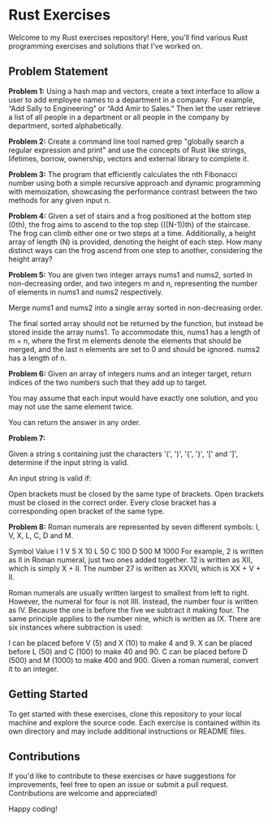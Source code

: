 # Rust Exercises

Welcome to my Rust exercises repository! Here, you'll find various Rust programming exercises and solutions that I've worked on.

## Problem Statement

**Problem 1:**
Using a hash map and vectors, create a text interface to allow a user to add employee names to a department in a company. For example, “Add Sally to Engineering” or “Add Amir to Sales.” Then let the user retrieve a list of all people in a department or all people in the company by department, sorted alphabetically.

**Problem 2:**
Create a command line tool named grep "globally search a regular expression and print" and use the concepts of Rust like strings, lifetimes, borrow, ownership, vectors and external library to complete it.

**Problem 3:**
The program that efficiently calculates the nth Fibonacci number using both a simple recursive approach and dynamic programming with memoization, showcasing the performance contrast between the two methods for any given input n.

**Problem 4:**
Given a set of stairs and a frog positioned at the bottom step (0th), the frog aims to ascend to the top step (\((N-1)\)th) of the staircase. The frog can climb either one or two steps at a time. Additionally, a height array of length \(N\) is provided, denoting the height of each step. How many distinct ways can the frog ascend from one step to another, considering the height array?

**Problem 5:**
You are given two integer arrays nums1 and nums2, sorted in non-decreasing order, and two integers m and n, representing the number of elements in nums1 and nums2 respectively.

Merge nums1 and nums2 into a single array sorted in non-decreasing order.

The final sorted array should not be returned by the function, but instead be stored inside the array nums1. To accommodate this, nums1 has a length of m + n, where the first m elements denote the elements that should be merged, and the last n elements are set to 0 and should be ignored. nums2 has a length of n.

**Problem 6:**
Given an array of integers nums and an integer target, return indices of the two numbers such that they add up to target.

You may assume that each input would have exactly one solution, and you may not use the same element twice.

You can return the answer in any order.

**Problem 7:**

Given a string s containing just the characters '(', ')', '{', '}', '[' and ']', determine if the input string is valid.

An input string is valid if:

Open brackets must be closed by the same type of brackets.
Open brackets must be closed in the correct order.
Every close bracket has a corresponding open bracket of the same type.

**Problem 8:**
Roman numerals are represented by seven different symbols: I, V, X, L, C, D and M.

Symbol Value
I 1
V 5
X 10
L 50
C 100
D 500
M 1000
For example, 2 is written as II in Roman numeral, just two ones added together. 12 is written as XII, which is simply X + II. The number 27 is written as XXVII, which is XX + V + II.

Roman numerals are usually written largest to smallest from left to right. However, the numeral for four is not IIII. Instead, the number four is written as IV. Because the one is before the five we subtract it making four. The same principle applies to the number nine, which is written as IX. There are six instances where subtraction is used:

I can be placed before V (5) and X (10) to make 4 and 9.
X can be placed before L (50) and C (100) to make 40 and 90.
C can be placed before D (500) and M (1000) to make 400 and 900.
Given a roman numeral, convert it to an integer.

## Getting Started

To get started with these exercises, clone this repository to your local machine and explore the source code. Each exercise is contained within its own directory and may include additional instructions or README files.

## Contributions

If you'd like to contribute to these exercises or have suggestions for improvements, feel free to open an issue or submit a pull request. Contributions are welcome and appreciated!

Happy coding!
